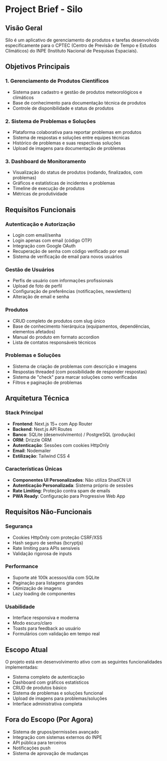 # Project Brief - Silo

## Visão Geral

Silo é um aplicativo de gerenciamento de produtos e tarefas desenvolvido especificamente para o CPTEC (Centro de Previsão de Tempo e Estudos Climáticos) do INPE (Instituto Nacional de Pesquisas Espaciais).

## Objetivos Principais

### 1. Gerenciamento de Produtos Científicos

- Sistema para cadastro e gestão de produtos meteorológicos e climáticos
- Base de conhecimento para documentação técnica de produtos
- Controle de disponibilidade e status de produtos

### 2. Sistema de Problemas e Soluções

- Plataforma colaborativa para reportar problemas em produtos
- Sistema de respostas e soluções entre equipes técnicas
- Histórico de problemas e suas respectivas soluções
- Upload de imagens para documentação de problemas

### 3. Dashboard de Monitoramento

- Visualização do status de produtos (rodando, finalizados, com problemas)
- Gráficos e estatísticas de incidentes e problemas
- Timeline de execução de produtos
- Métricas de produtividade

## Requisitos Funcionais

### Autenticação e Autorização

- Login com email/senha
- Login apenas com email (código OTP)
- Integração com Google OAuth
- Recuperação de senha com código verificado por email
- Sistema de verificação de email para novos usuários

### Gestão de Usuários

- Perfis de usuário com informações profissionais
- Upload de foto de perfil
- Configuração de preferências (notificações, newsletters)
- Alteração de email e senha

### Produtos

- CRUD completo de produtos com slug único
- Base de conhecimento hierárquica (equipamentos, dependências, elementos afetados)
- Manual do produto em formato accordion
- Lista de contatos responsáveis técnicos

### Problemas e Soluções

- Sistema de criação de problemas com descrição e imagens
- Respostas threaded (com possibilidade de responder respostas)
- Sistema de "check" para marcar soluções como verificadas
- Filtros e paginação de problemas

## Arquitetura Técnica

### Stack Principal

- **Frontend**: Next.js 15+ com App Router
- **Backend**: Next.js API Routes
- **Banco**: SQLite (desenvolvimento) / PostgreSQL (produção)
- **ORM**: Drizzle ORM
- **Autenticação**: Sessões com cookies HttpOnly
- **Email**: Nodemailer
- **Estilização**: Tailwind CSS 4

### Características Únicas

- **Componentes UI Personalizados**: Não utiliza ShadCN UI
- **Autenticação Personalizada**: Sistema próprio de sessões
- **Rate Limiting**: Proteção contra spam de emails
- **PWA Ready**: Configuração para Progressive Web App

## Requisitos Não-Funcionais

### Segurança

- Cookies HttpOnly com proteção CSRF/XSS
- Hash seguro de senhas (bcryptjs)
- Rate limiting para APIs sensíveis
- Validação rigorosa de inputs

### Performance

- Suporte até 100k acessos/dia com SQLite
- Paginação para listagens grandes
- Otimização de imagens
- Lazy loading de componentes

### Usabilidade

- Interface responsiva e moderna
- Modo escuro/claro
- Toasts para feedback ao usuário
- Formulários com validação em tempo real

## Escopo Atual

O projeto está em desenvolvimento ativo com as seguintes funcionalidades implementadas:

- Sistema completo de autenticação
- Dashboard com gráficos estatísticos
- CRUD de produtos básico
- Sistema de problemas e soluções funcional
- Upload de imagens para problemas/soluções
- Interface administrativa completa

## Fora do Escopo (Por Agora)

- Sistema de grupos/permissões avançado
- Integração com sistemas externos do INPE
- API pública para terceiros
- Notificações push
- Sistema de aprovação de mudanças
